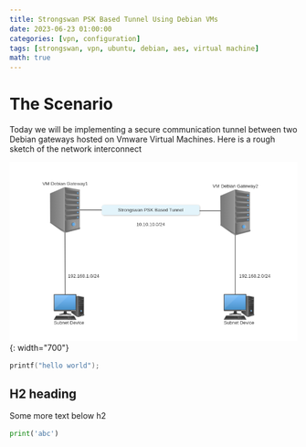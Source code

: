 ```yaml
---
title: Strongswan PSK Based Tunnel Using Debian VMs
date: 2023-06-23 01:00:00
categories: [vpn, configuration]
tags: [strongswan, vpn, ubuntu, debian, aes, virtual machine]
math: true
---
```



# The Scenario

Today we will be implementing a secure communication tunnel between two Debian gateways hosted on Vmware Virtual Machines. Here is a rough sketch of the network interconnect

![My Azio Retro Compact Keyboard, Elwood version](/_assets/img/posts/post1/pic1.png){: width="700"}

```c
printf("hello world");
```

## H2 heading

Some more text below h2

```python
print('abc')
```

